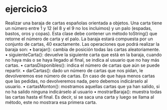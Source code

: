 # ejercicio3

Realizar una baraja de cartas españolas orientada a objetos. Una carta tiene un número
entre 1 y 12 (el 8 y el 9 no los incluimos) y un palo (espadas, bastos, oros y copas). Esta
clase debe contener un método toString() que retorne el número de carta y el palo. La
baraja estará compuesta por un conjunto de cartas, 40 exactamente.
Las operaciones que podrá realizar la baraja son:
• barajar(): cambia de posición todas las cartas aleatoriamente.
• siguienteCarta(): devuelve la siguiente carta que está en la baraja, cuando no haya 
más o se haya llegado al final, se indica al usuario que no hay más cartas.
• cartasDisponibles(): indica el número de cartas que aún se puede repartir.
• darCartas(): dado un número de cartas que nos pidan, le devolveremos ese número 
de cartas. En caso de que haya menos cartas que las pedidas, no devolveremos 
nada, pero debemos indicárselo al usuario.
• cartasMonton(): mostramos aquellas cartas que ya han salido, si no ha salido ninguna 
indicárselo al usuario
• mostrarBaraja(): muestra todas las cartas hasta el final. Es decir, si se saca una carta 
y luego se llama al método, este no mostrara esa primera carta.
